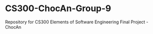 # CS300-ChocAn-Group-9
Repository for CS300 Elements of Software Engineering Final Project - ChocAn

